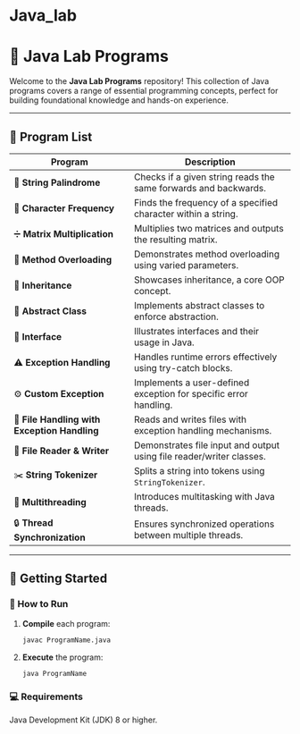 # Java_lab
# 📘 Java Lab Programs

Welcome to the **Java Lab Programs** repository! This collection of Java programs covers a range of essential programming concepts, perfect for building foundational knowledge and hands-on experience.

---

## 📂 Program List

| **Program**                        | **Description**                                                                             |
|------------------------------------|---------------------------------------------------------------------------------------------|
| 📝 **String Palindrome**           | Checks if a given string reads the same forwards and backwards.                             |
| 🔢 **Character Frequency**         | Finds the frequency of a specified character within a string.                               |
| ➗ **Matrix Multiplication**        | Multiplies two matrices and outputs the resulting matrix.                                  |
| 🔄 **Method Overloading**          | Demonstrates method overloading using varied parameters.                                    |
| 🧬 **Inheritance**                 | Showcases inheritance, a core OOP concept.                                                  |
| 🧩 **Abstract Class**              | Implements abstract classes to enforce abstraction.                                         |
| 📐 **Interface**                   | Illustrates interfaces and their usage in Java.                                             |
| ⚠️ **Exception Handling**          | Handles runtime errors effectively using try-catch blocks.                                  |
| ⚙️ **Custom Exception**            | Implements a user-defined exception for specific error handling.                            |
| 📄 **File Handling with Exception Handling** | Reads and writes files with exception handling mechanisms.                        |
| 📜 **File Reader & Writer**        | Demonstrates file input and output using file reader/writer classes.                        |
| ✂️ **String Tokenizer**            | Splits a string into tokens using `StringTokenizer`.                                        |
| 🚦 **Multithreading**              | Introduces multitasking with Java threads.                                                  |
| 🔒 **Thread Synchronization**      | Ensures synchronized operations between multiple threads.                                   |

---

## 🚀 Getting Started

### 📌 How to Run
1. **Compile** each program:
   ```bash
   javac ProgramName.java
2. **Execute** the program:
   ```bash
   java ProgramName
### 💻 Requirements
Java Development Kit (JDK) 8 or higher.

